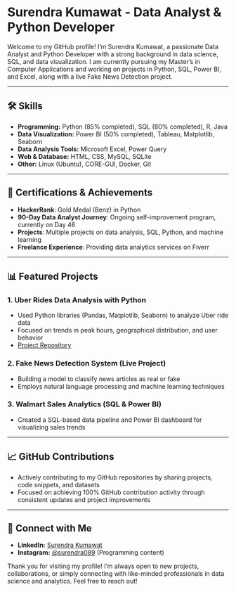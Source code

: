 # Surendra Kumawat - Data Analyst & Python Developer

Welcome to my GitHub profile! I’m Surendra Kumawat, a passionate Data Analyst and Python Developer with a strong background in data science, SQL, and data visualization. I am currently pursuing my Master’s in Computer Applications and working on projects in Python, SQL, Power BI, and Excel, along with a live Fake News Detection project.

---

## 🛠️ Skills

- **Programming:** Python (85% completed), SQL (80% completed), R, Java
- **Data Visualization:** Power BI (50% completed), Tableau, Matplotlib, Seaborn
- **Data Analysis Tools:** Microsoft Excel, Power Query
- **Web & Database:** HTML, CSS, MySQL, SQLite
- **Other:** Linux (Ubuntu), CORE-GUI, Docker, Git

---

## 🌟 Certifications & Achievements

- **HackerRank**: Gold Medal (Benz) in Python
- **90-Day Data Analyst Journey**: Ongoing self-improvement program, currently on Day 46
- **Projects**: Multiple projects on data analysis, SQL, Python, and machine learning
- **Freelance Experience**: Providing data analytics services on Fiverr

---

## 📊 Featured Projects

### 1. **Uber Rides Data Analysis with Python**
   - Used Python libraries (Pandas, Matplotlib, Seaborn) to analyze Uber ride data
   - Focused on trends in peak hours, geographical distribution, and user behavior
   - [Project Repository](https://github.com/Surendra089/Analyzing-Uber-Rides-Data-with-Python)

### 2. **Fake News Detection System (Live Project)**
   - Building a model to classify news articles as real or fake
   - Employs natural language processing and machine learning techniques

### 3. **Walmart Sales Analytics (SQL & Power BI)**
   - Created a SQL-based data pipeline and Power BI dashboard for visualizing sales trends

---

## 📈 GitHub Contributions

- Actively contributing to my GitHub repositories by sharing projects, code snippets, and datasets
- Focused on achieving 100% GitHub contribution activity through consistent updates and project improvements

---

## 💬 Connect with Me

- **LinkedIn:** [Surendra Kumawat](https://www.linkedin.com/in/surendra089/)
- **Instagram:** [@surendra089](https://www.instagram.com/surendra089/) (Programming content)

Thank you for visiting my profile! I’m always open to new projects, collaborations, or simply connecting with like-minded professionals in data science and analytics. Feel free to reach out!
